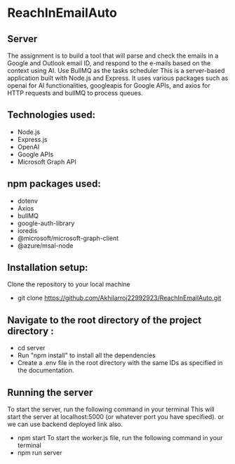# ReachInEmailAuto
## Server
The assignment is to build a tool that will parse and check the emails in a Google and Outlook email ID, and respond to the e-mails based on the context using AI. Use BullMQ as the tasks scheduler This is a server-based application built with Node.js and Express. It uses various packages such as openai for AI functionalities, googleapis for Google APIs, and axios for HTTP requests and bullMQ to process queues.

## Technologies used:
- Node.js
- Express.js
- OpenAI
- Google APIs
- Microsoft Graph API
## npm packages used:
- dotenv
- Axios
- bullMQ
- google-auth-library
- ioredis
- @microsoft/microsoft-graph-client
- @azure/msal-node

## Installation setup:
Clone the repository to your local machine
- git clone https://github.com/Akhilarroj22992923/ReachInEmailAuto.git
## Navigate to the root directory of the project directory :
- cd server
- Run "npm install" to install all the dependencies
- Create a .env file in the root directory with the same IDs as specified in the documentation.
## Running the server
To start the server, run the following command in your terminal
This will start the server at localhost:5000 (or whatever port you have specified). or we can use backend deployed link also.
- npm start
To start the worker.js file, run the following command in your terminal
- npm run server
